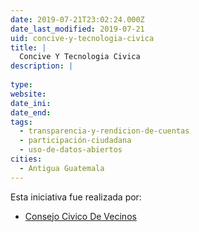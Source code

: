 ```yaml
---
date: 2019-07-21T23:02:24.000Z
date_last_modified: 2019-07-21
uid: concive-y-tecnologia-civica
title: |
  Concive Y Tecnologia Civica
description: |
  
type: 
website: 
date_ini: 
date_end: 
tags:
  - transparencia-y-rendicion-de-cuentas
  - participación-ciudadana
  - uso-de-datos-abiertos
cities: 
  - Antigua Guatemala
---
```


Esta iniciativa fue realizada por:

- [Consejo Civico De Vecinos](/organizaciones/consejo-civico-de-vecinos)
